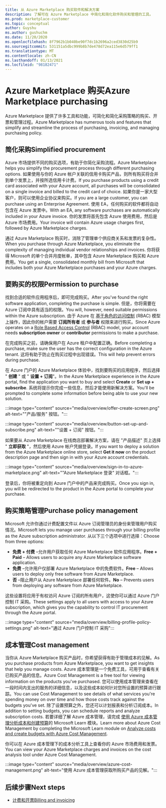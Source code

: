 ```yaml
---
title: 从 Azure Marketplace 购买软件和解决方案
description: 了解可在 Azure Marketplace 中简化和简化软件购买和管理的工具。
ms.prod: marketplace-customer
ms.topic: conceptual
author: Guyshu
ms.author: gushuchm
ms.date: 11/20/2020
ms.openlocfilehash: 8f7962b1b040be90f7dc1b2696a2ced3830d25b9
ms.sourcegitcommit: 531151a5dbc999b8b7de478d72ea115e6d579ff1
ms.translationtype: MT
ms.contentlocale: zh-CN
ms.lasthandoff: 01/13/2021
ms.locfileid: "98182471"
---
```

# <a name="azure-marketplace-purchasing"></a><span data-ttu-id="a7de3-103">Azure Marketplace 购买</span><span class="sxs-lookup"><span data-stu-id="a7de3-103">Azure Marketplace purchasing</span></span>

<span data-ttu-id="a7de3-104">Azure Marketplace 提供了许多工具和功能，可简化和简化采购策略的购买、开票和管理过程。</span><span class="sxs-lookup"><span data-stu-id="a7de3-104">Azure Marketplace has numerous tools and features that simplify and streamline the process of purchasing, invoicing, and managing purchasing policy.</span></span>

## <a name="simplified-procurement"></a><span data-ttu-id="a7de3-105">简化采购</span><span class="sxs-lookup"><span data-stu-id="a7de3-105">Simplified procurement</span></span>

<span data-ttu-id="a7de3-106">Azure 市场提供不同的购买选项，有助于你简化采购流程。</span><span class="sxs-lookup"><span data-stu-id="a7de3-106">Azure Marketplace helps you simplify the procurement process through different purchasing options.</span></span> <span data-ttu-id="a7de3-107">如果使用与你的 Azure 帐户关联的信用卡购买产品，则所有购买将合并到单个发票上，并按所选信用卡计费。</span><span class="sxs-lookup"><span data-stu-id="a7de3-107">If you purchase products using a credit card associated with your Azure account, all purchases will be consolidated on a single invoice and billed to the credit card of choice.</span></span> <span data-ttu-id="a7de3-108">如果你是一家大型客户，则可以使用企业协议来购买。</span><span class="sxs-lookup"><span data-stu-id="a7de3-108">If you are a large customer, you can purchase using an Enterprise Agreement.</span></span> <span data-ttu-id="a7de3-109">使用 EA，任何购买的软件都将自动包含在 Azure 发票中。</span><span class="sxs-lookup"><span data-stu-id="a7de3-109">With an EA, any software purchases are automatically included in your Azure invoice.</span></span> <span data-ttu-id="a7de3-110">你的发票将首先包含 Azure 使用费用，然后是 Azure 市场费用。</span><span class="sxs-lookup"><span data-stu-id="a7de3-110">Your invoice will contain Azure usage charges first, followed by Azure Marketplace charges.</span></span>

<span data-ttu-id="a7de3-111">通过 Azure Marketplace 购买时，消除了管理单个供应商关系和发票的复杂性。</span><span class="sxs-lookup"><span data-stu-id="a7de3-111">When you purchase through Azure Marketplace, you eliminate the complexity of managing individual vendor relationships and invoices.</span></span> <span data-ttu-id="a7de3-112">你将获得 Microsoft 的单个合并月度帐单，其中包含 Azure Marketplace 购买和 Azure 费用。</span><span class="sxs-lookup"><span data-stu-id="a7de3-112">You get a single, consolidated monthly bill from Microsoft that includes both your Azure Marketplace purchases and your Azure charges.</span></span>

## <a name="permission-to-purchase"></a><span data-ttu-id="a7de3-113">要购买的权限</span><span class="sxs-lookup"><span data-stu-id="a7de3-113">Permission to purchase</span></span>

<span data-ttu-id="a7de3-114">找到合适的软件应用程序后，即可完成购买。</span><span class="sxs-lookup"><span data-stu-id="a7de3-114">After you've found the right software application, completing the purchase is simple.</span></span> <span data-ttu-id="a7de3-115">但是，你将需要在 Azure 订阅中具有适当的权限。</span><span class="sxs-lookup"><span data-stu-id="a7de3-115">You will, however, need suitable permissions within the Azure subscription.</span></span> <span data-ttu-id="a7de3-116">由于 Azure 在 [基于角色的访问控制](/azure/role-based-access-control/overview) (RBAC) 模型上操作，因此你的帐户需要 **订阅所有者** 或 **参与者** 权限来进行购买。</span><span class="sxs-lookup"><span data-stu-id="a7de3-116">Since Azure operates on a [Role Based Access Control](/azure/role-based-access-control/overview) (RBAC) model, your account needs **subscription owner** or **contributor** permissions to make a purchase.</span></span>

<span data-ttu-id="a7de3-117">在完成购买之前，请确保用户在 Azure 租户中配置正确。</span><span class="sxs-lookup"><span data-stu-id="a7de3-117">Before completing a purchase, make sure the user has the correct configuration in the Azure tenant.</span></span> <span data-ttu-id="a7de3-118">这将有助于防止在购买过程中出现错误。</span><span class="sxs-lookup"><span data-stu-id="a7de3-118">This will help prevent errors during purchase.</span></span>

<span data-ttu-id="a7de3-119">在 Azure 门户的 Azure Marketplace 体验中，找到要购买的应用程序，然后选择 " **创建** " 或 " **设置 + 订阅**"。</span><span class="sxs-lookup"><span data-stu-id="a7de3-119">In the Azure Marketplace experience in the Azure portal, find the application you want to buy and select **Create** or **Set up + subscribe**.</span></span> <span data-ttu-id="a7de3-120">系统将提示你完成一些信息，然后才能使用新解决方案。</span><span class="sxs-lookup"><span data-stu-id="a7de3-120">You'll be prompted to complete some information before being able to use your new solution.</span></span>

:::image type="content" source="media/overview/offer-create-screen.png" alt-text="&quot;产品/服务&quot; 按钮。":::

:::image type="content" source="media/overview/button-set-up-and-subscribe.png" alt-text="&quot;设置 + 订阅&quot; 按钮。":::

<span data-ttu-id="a7de3-123">如果要从 Azure Marketplace 在线商店部署解决方案，请在 "产品描述" 页上选择 " **立即获取** "，然后使用 Azure 帐户凭据登录。</span><span class="sxs-lookup"><span data-stu-id="a7de3-123">If you want to deploy a solution from the Azure Marketplace online store, select **Get it now** on the product description page and then sign in with your Azure account credentials.</span></span>

:::image type="content" source="media/overview/sign-in-to-azure-marketplace.png" alt-text="&quot;Azure Marketplace 登录&quot; 对话框。":::

<span data-ttu-id="a7de3-125">登录后，你将被重定向到 Azure 门户中的产品来完成购买。</span><span class="sxs-lookup"><span data-stu-id="a7de3-125">Once you sign in, you will be redirected to the product in the Azure portal to complete your purchase.</span></span>

## <a name="purchase-policy-management"></a><span data-ttu-id="a7de3-126">购买策略管理</span><span class="sxs-lookup"><span data-stu-id="a7de3-126">Purchase policy management</span></span>

<span data-ttu-id="a7de3-127">Microsoft 允许你通过计费配置文件以 Azure 订阅管理员的身份来管理用户购买情况。</span><span class="sxs-lookup"><span data-stu-id="a7de3-127">Microsoft lets you manage user purchases through your billing profile as the Azure subscription administrator.</span></span> <span data-ttu-id="a7de3-128">从以下三个选项中进行选择：</span><span class="sxs-lookup"><span data-stu-id="a7de3-128">Choose from three options:</span></span>

- <span data-ttu-id="a7de3-129">**免费 + 付费** –允许用户获取任何 Azure Marketplace 软件应用程序。</span><span class="sxs-lookup"><span data-stu-id="a7de3-129">**Free + Paid** – Allows users to acquire any Azure Marketplace software application.</span></span>
- <span data-ttu-id="a7de3-130">**免费** –允许用户仅部署 Azure Marketplace 中的免费软件。</span><span class="sxs-lookup"><span data-stu-id="a7de3-130">**Free** – Allows users to deploy only free software from Azure Marketplace.</span></span>
- <span data-ttu-id="a7de3-131">**否** –阻止用户从 Azure Marketplace 部署任何软件。</span><span class="sxs-lookup"><span data-stu-id="a7de3-131">**No** – Prevents users from deploying any software from Azure Marketplace.</span></span>

<span data-ttu-id="a7de3-132">这些设置将应用于有权访问 Azure 订阅的所有用户，这使你可以通过 Azure 门户控制 IT 采购。</span><span class="sxs-lookup"><span data-stu-id="a7de3-132">These settings apply to all users with access to your Azure subscription, which gives you the capability to control IT procurement through the Azure portal.</span></span>

:::image type="content" source="media/overview/billing-profile-policy-settings.png" alt-text="通过 Azure 门户控制 IT 采购":::

## <a name="cost-management"></a><span data-ttu-id="a7de3-134">成本管理</span><span class="sxs-lookup"><span data-stu-id="a7de3-134">Cost management</span></span>

<span data-ttu-id="a7de3-135">当你从 Azure Marketplace 购买产品时，你希望获得有助于管理成本的见解。</span><span class="sxs-lookup"><span data-stu-id="a7de3-135">As you purchase products from Azure Marketplace, you want to get insights that help you manage costs.</span></span> <span data-ttu-id="a7de3-136">Azure 成本管理是一个免费工具，可用于查看有关已购买产品的信息。</span><span class="sxs-lookup"><span data-stu-id="a7de3-136">Azure Cost Management is a free tool for viewing information on the products you've purchased.</span></span> <span data-ttu-id="a7de3-137">您可以使用成本管理来查看在一段时间内支出的服务的详细信息，以及这些成本如何针对您所设置的预算进行跟踪。</span><span class="sxs-lookup"><span data-stu-id="a7de3-137">You can use Cost Management to see details of what services you're spending money on over time and how those costs track against the budgets you've set.</span></span> <span data-ttu-id="a7de3-138">除了设置预算之外，您还可以计划报表和分析订阅成本。</span><span class="sxs-lookup"><span data-stu-id="a7de3-138">In addition to setting budgets, you can schedule reports and analyze subscription costs.</span></span> <span data-ttu-id="a7de3-139">若要详细了解 Azure 成本管理，请完成 [使用 Azure 成本管理分析成本和创建预算](/learn/modules/analyze-costs-create-budgets-azure-cost-management/)的 Microsoft Learn 模块。</span><span class="sxs-lookup"><span data-stu-id="a7de3-139">Learn more about Azure Cost Management by completing the Microsoft Learn module on [Analyze costs and create budgets with Azure Cost Management](/learn/modules/analyze-costs-create-budgets-azure-cost-management/).</span></span>

<span data-ttu-id="a7de3-140">你可以在 Azure 成本管理下的成本分析工具上查看你的 Azure 市场费用和发票。</span><span class="sxs-lookup"><span data-stu-id="a7de3-140">You can view your Azure Marketplace charges and invoices on the cost analysis tool under Azure Cost Management.</span></span>

:::image type="content" source="media/overview/azure-cost-management.png" alt-text="使用 Azure 成本管理获取所购买产品的见解。":::

## <a name="next-steps"></a><span data-ttu-id="a7de3-142">后续步骤</span><span class="sxs-lookup"><span data-stu-id="a7de3-142">Next steps</span></span>

- [<span data-ttu-id="a7de3-143">计费和开票</span><span class="sxs-lookup"><span data-stu-id="a7de3-143">Billing and invoicing</span></span>](billing-invoicing.md)